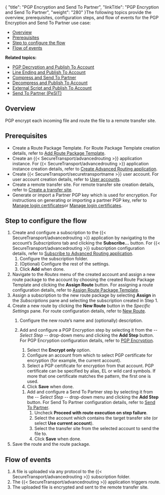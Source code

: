 {
    "title": "PGP Encryption and Send To Partner",
    "linkTitle": "PGP Encryption and Send To Partner",
    "weight": "280"
}The following topics provide the overview, prerequisites, configuration steps, and flow of events for the PGP Encryption and Send To Partner use case:

-   [Overview](#Overview)
-   [Prerequisites](#Prerequi)
-   [Step to configure the flow](#Step)
-   [Flow of events](#Flow)

**Related topics:**

-   [PGP Decryption and Publish To Account](../c_st_pgp_decryption_publish_to_account)
-   [Line Ending and Publish To Account](../c_st_line_ending_publish_to_account)
-   [Compress and Send To Partner](../c_st_compress_send_to_partner)
-   [Decompress and Publish To Account](../c_st_decompress_publish_to_account)
-   [External Script and Publish To Account](../c_st_external_script_send_to_partnet)
-   [Send To Partner (PeSIT)](../c_st_send_to_partner_pesit)

<span id="Overview"></span>

## Overview

PGP encrypt each incoming file and route the file to a remote transfer site.

<span id="Prerequi"></span>

## Prerequisites

-   Create a Route Package Template. For Route Package Template creation details, refer to [Add Route Package Template](../../../c_st_configuration/t_st_manage_route_package_templates#Add).
-   Create an {{< SecureTransport/advancedrouting >}} application instance. For {{< SecureTransport/advancedrouting >}} application instance creation details, refer to [Create Advanced Routing application](../../../c_st_configuration/t_st_create_advanced_routing_application).
-   Create {{< SecureTransport/securetransportname >}} user account. For user account creation details, refer to [User accounts](../../../../accounts/useraccounts).
-   Create a remote transfer site.
    For remote transfer site creation details, refer to [Create a transfer site](../../../../accounts/transfersites/t_st_transfersites#Create).
-   Generate or import a Partner PGP key which is used for encryption. For instructions on generating or importing a partner PGP key, refer to [Manage login certificates](../../../../accounts/c_st_usercertificates/t_st_usercertificates#Generate)or [Manage login certificates](../../../../accounts/c_st_usercertificates/t_st_usercertificates#Import4).

<span id="Step"></span>

## Step to configure the flow

1.  Create and configure a subscription to the {{< SecureTransport/advancedrouting >}} application by navigating to the account’s *Subscriptions* tab and clicking the **Subscribe…** button. For {{< SecureTransport/advancedrouting >}} subscription configuration details, refer to [Subscribe to Advanced Routing application](../../../c_st_configuration/t_st_subscribe_advanced_routing_application).
    1.  Configure the subscription folder.
    2.  (Optional) Configure the rest of the settings.
    3.  Click **Add** when done.
2.  Navigate to the *Routes* menu of the created account and assign a new route package to the account by choosing the created Route Package Template and clicking the **Assign Route** button. For assigning a route configuration details, refer to [Assign Route Package Template](../../../c_st_configuration/t_st_assign_route_package_template).
3.  Assign a subscription to the new route package by selecting **Assign** in the *Subscriptions* pane and selecting the subscription created in Step 1.
4.  Create a new route by clicking the **New Route** button in the *Specific Settings* pane. For route configuration details, refer to [New Route](../../../c_st_configuration/t_st_manage_routes#New).
    1.  Configure the new route’s name and (optionally) description.
    2.  Add and configure a PGP Encryption step by selecting it from the *-- Select Step --* drop-down menu and clicking the **Add Step** button. For PGP Encryption configuration details, refer to [PGP Encryption](../../../c_st_route_step_transformations/t_st_pgp_encryption).
        1.  Select the **Encrypt only** option.
        2.  Configure an account from which to select PGP certificate for encryption (for example, the current account).
        3.  Select a PGP certificate for encryption from that account. PGP certificate can be specified by alias, EL or wild card symbols. If more that one certificate matches the pattern, the first one is used.
        4.  Click **Save** when done.

        <!-- -->

        1.  Add and configure a Send To Partner step by selecting it from the *-- Select Step --* drop-down menu and clicking the **Add Step** button. For Send To Partner configuration details, refer to [Send To Partner](../../../c_st_route_steps/t_st_send_to_partner).
            1.  Uncheck **Proceed with route execution on step failure**.
            2.  Select the account which contains the target transfer site (or select **Use current account**).
            3.  Select the transfer site from the selected account to send the file to.
            4.  Click **Save** when done.
5.  Save the route and the route package.

<span id="Flow"></span>

## Flow of events

1.  A file is uploaded via any protocol to the {{< SecureTransport/advancedrouting >}} subscription folder.
2.  The {{< SecureTransport/advancedrouting >}} application triggers route.
3.  The uploaded file is encrypted and sent to the remote transfer site.

